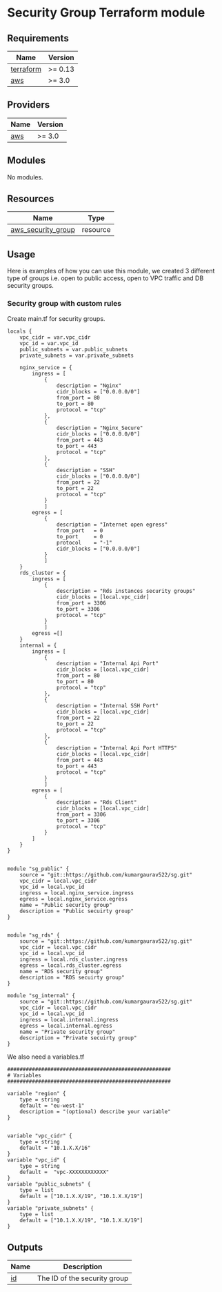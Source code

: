 # Security Group Terraform module

## Requirements

| Name | Version |
|------|---------|
| <a name="requirement_terraform"></a> [terraform](#requirement\_terraform) | >= 0.13|
| <a name="requirement_aws"></a> [aws](#requirement\_aws) | >= 3.0 |

## Providers

| Name | Version |
|------|---------|
| <a name="provider_aws"></a> [aws](#provider\_aws) | >= 3.0 |

## Modules

No modules.

## Resources
| Name | Type |
|------|------|
| [aws_security_group](https://registry.terraform.io/providers/hashicorp/aws/latest/docs/resources/security_group) | resource |

## Usage

Here is examples of how you can use this module, we created 3 different type of groups  i.e. open to public access, open to VPC traffic and DB security groups.

### Security group with custom rules

Create main.tf for security groups.

```hcl
locals {
    vpc_cidr = var.vpc_cidr
    vpc_id = var.vpc_id
    public_subnets = var.public_subnets
    private_subnets = var.private_subnets
    
    nginx_service = {
        ingress = [
            {
                description = "Nginx"
                cidr_blocks = ["0.0.0.0/0"]
                from_port = 80
                to_port = 80
                protocol = "tcp"
            },
            {
                description = "Nginx_Secure"
                cidr_blocks = ["0.0.0.0/0"]
                from_port = 443
                to_port = 443
                protocol = "tcp"
            },
            {
                description = "SSH"
                cidr_blocks = ["0.0.0.0/0"]
                from_port = 22
                to_port = 22
                protocol = "tcp"
            }
            ]
        egress = [
            {
                description = "Internet open egress"
                from_port   = 0
                to_port     = 0
                protocol    = "-1"
                cidr_blocks = ["0.0.0.0/0"]
            }
            ]
    }
    rds_cluster = {
        ingress = [
            {
                description = "Rds instances security groups"
                cidr_blocks = [local.vpc_cidr]
                from_port = 3306
                to_port = 3306
                protocol = "tcp"
            }
            ]
        egress =[]
    }
    internal = {
        ingress = [
            {
                description = "Internal Api Port"
                cidr_blocks = [local.vpc_cidr]
                from_port = 80
                to_port = 80
                protocol = "tcp"
            },
            {
                description = "Internal SSH Port"
                cidr_blocks = [local.vpc_cidr]
                from_port = 22
                to_port = 22
                protocol = "tcp"
            },
            {
                description = "Internal Api Port HTTPS"
                cidr_blocks = [local.vpc_cidr]
                from_port = 443
                to_port = 443
                protocol = "tcp"
            }
            ]
        egress = [
            {
                description = "Rds Client"
                cidr_blocks = [local.vpc_cidr]
                from_port = 3306
                to_port = 3306
                protocol = "tcp"
            }
        ]
    }
}


module "sg_public" {
    source = "git::https://github.com/kumargaurav522/sg.git"
    vpc_cidr = local.vpc_cidr
    vpc_id = local.vpc_id
    ingress = local.nginx_service.ingress
    egress = local.nginx_service.egress
    name = "Public security group"
    description = "Public secuirty group"
}


module "sg_rds" {
    source = "git::https://github.com/kumargaurav522/sg.git"
    vpc_cidr = local.vpc_cidr
    vpc_id = local.vpc_id
    ingress = local.rds_cluster.ingress
    egress = local.rds_cluster.egress
    name = "RDS security group"
    description = "RDS secuirty group"
}

module "sg_internal" {
    source = "git::https://github.com/kumargaurav522/sg.git"
    vpc_cidr = local.vpc_cidr
    vpc_id = local.vpc_id
    ingress = local.internal.ingress
    egress = local.internal.egress
    name = "Private security group"
    description = "Private secuirty group"
}

```

We also need a variables.tf

```hcl
#####################################################
# Variables
#####################################################

variable "region" {
    type = string
    default = "eu-west-1"
    description = "(optional) describe your variable"
}


variable "vpc_cidr" {
    type = string
    default = "10.1.X.X/16"
}
variable "vpc_id" {
    type = string
    default =  "vpc-XXXXXXXXXXXX"
}
variable "public_subnets" {
    type = list
    default = ["10.1.X.X/19", "10.1.X.X/19"]
}
variable "private_subnets" {
    type = list
    default = ["10.1.X.X/19", "10.1.X.X/19"]
}
```


## Outputs

| Name | Description |
|------|-------------|
| <a name="id"></a> [id](#output\_id) | The ID of the security group |






